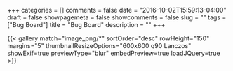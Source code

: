 +++
categories = []
comments = false
date = "2016-10-02T15:59:13-04:00"
draft = false
showpagemeta = false
showcomments = false
slug = ""
tags = ["Bug Board"]
title = "Bug Board"
description = ""
+++

{{< gallery match="image_png/*" sortOrder="desc" rowHeight="150" margins="5" thumbnailResizeOptions="600x600 q90 Lanczos" showExif=true previewType="blur" embedPreview=true loadJQuery=true >}}

